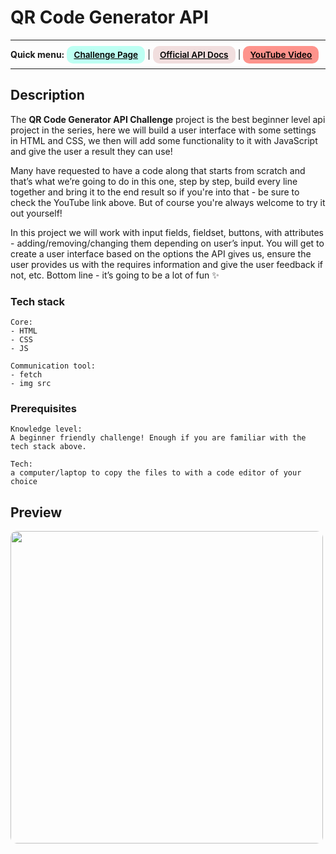 # QR Code Generator API 
---
<div>
<b>Quick menu:</b>
<a href="https://theultimateapichallenge.com/qr-code-generator-api" target="_blank" rel="noopener"
    style="padding:0.35rem 0.7rem;
    color: black;
    background: #BDFFF3;
    border-radius:10px;
    font-size:0.85rem;
    font-weight:600;">Challenge Page</a> |
<a href="https://goqr.me/api/" target="_blank" rel="noopener"
    style="padding:0.35rem 0.7rem;
    color: black;
    background: #F1DEDE;
    border-radius:10px;
    font-size:0.85rem;
    font-weight:600;">Official API Docs</a> |
<a href="" target="_blank" rel="noopener"
    style="padding:0.35rem 0.7rem;
    color: black;
    background: #FE938C;
    border-radius:10px;
    font-size:0.85rem;
    font-weight:600;">YouTube Video</a> 
</div>

---

## Description

<p>The <b>QR Code Generator API Challenge</b> project is the best beginner level api project in the series, here we will build a user interface with some settings in HTML and CSS, we then will add some functionality to it with JavaScript and give the user a result they can use!</p>

<p>Many have requested to have a code along that starts from scratch and that’s what we’re going to do in this one, step by step, build every line together and bring it to the end result so if you're into that - be sure to check the YouTube link above. But of course you're always welcome to try it out yourself!</p>

<p>In this project we will work with input fields, fieldset, buttons, with attributes - adding/removing/changing them depending on user’s input. You will get to create a user interface based on the options the API gives us, ensure the user provides us with the requires information and give the user feedback if not, etc. Bottom line - it’s going to be a lot of fun ✨</p>

### Tech stack
```
Core:
- HTML
- CSS
- JS

Communication tool:
- fetch
- img src
```

### Prerequisites
```
Knowledge level: 
A beginner friendly challenge! Enough if you are familiar with the tech stack above.

Tech: 
a computer/laptop to copy the files to with a code editor of your choice
```

## Preview
<img src="/preview.jpg" height="500" style="border-radius:10px;margin-bottom:1rem;" />

